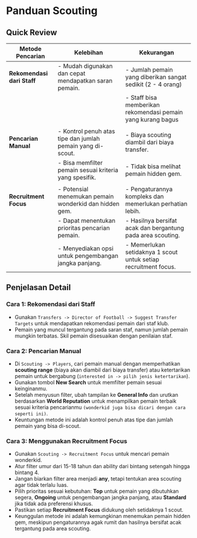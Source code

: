 # Panduan Scouting

## Quick Review

| **Metode Pencarian**       | **Kelebihan**                                              | **Kekurangan**                                                  |
| -------------------------- | ---------------------------------------------------------- | --------------------------------------------------------------- |
| **Rekomendasi dari Staff** | - Mudah digunakan dan cepat mendapatkan saran pemain.      | - Jumlah pemain yang diberikan sangat sedikit (2 - 4 orang)     |
|                            |                                                            | - Staff bisa memberikan rekomendasi pemain yang kurang bagus    |
|                            |                                                            |                                                                 |
| **Pencarian Manual**       | - Kontrol penuh atas tipe dan jumlah pemain yang di-scout. | - Biaya scouting diambil dari biaya transfer.                   |
|                            | - Bisa memfilter pemain sesuai kriteria yang spesifik.     | - Tidak bisa melihat pemain hidden gem.                         |
|                            |                                                            |                                                                 |
| **Recruitment Focus**      | - Potensial menemukan pemain wonderkid dan hidden gem.     | - Pengaturannya kompleks dan memerlukan perhatian lebih.        |
|                            | - Dapat menentukan prioritas pencarian pemain.             | - Hasilnya bersifat acak dan bergantung pada area scouting.     |
|                            | - Menyediakan opsi untuk pengembangan jangka panjang.      | - Memerlukan setidaknya 1 scout untuk setiap recruitment focus. |

## Penjelasan Detail

### Cara 1: Rekomendasi dari Staff

- Gunakan `Transfers -> Director of Football -> Suggest Transfer Targets` untuk mendapatkan rekomendasi pemain dari staf klub.
- Pemain yang muncul tergantung pada saran staf, namun jumlah pemain mungkin terbatas. Skil pemain disesuaikan dengan penilaian staf.

### Cara 2: Pencarian Manual

- Di `Scouting -> Players`, cari pemain manual dengan memperhatikan **scouting range** (biaya akan diambil dari biaya transfer) atau ketertarikan pemain untuk bergabung (`interested in -> pilih jenis ketertarikan`).
- Gunakan tombol **New Search** untuk memfilter pemain sesuai keinginanmu.
- Setelah menyusun filter, ubah tampilan ke **General Info** dan urutkan berdasarkan **World Reputation** untuk menampilkan pemain terbaik sesuai kriteria pencarianmu `(wonderkid juga bisa dicari dengan cara seperti ini)`.
- Keuntungan metode ini adalah kontrol penuh atas tipe dan jumlah pemain yang bisa di-scout.

### Cara 3: Menggunakan Recruitment Focus

- Gunakan `Scouting -> Recruitment Focus` untuk mencari pemain wonderkid.
- Atur filter umur dari 15-18 tahun dan ability dari bintang setengah hingga bintang 4.
- Jangan biarkan filter area menjadi **any**, tetapi tentukan area scouting agar tidak terlalu luas.
- Pilih prioritas sesuai kebutuhan: **Top** untuk pemain yang dibutuhkan segera, **Ongoing** untuk pengembangan jangka panjang, atau **Standard** jika tidak ada preferensi khusus.
- Pastikan setiap **Recruitment Focus** didukung oleh setidaknya 1 scout.
- Keunggulan metode ini adalah kemungkinan menemukan pemain hidden gem, meskipun pengaturannya agak rumit dan hasilnya bersifat acak tergantung pada area scouting.
